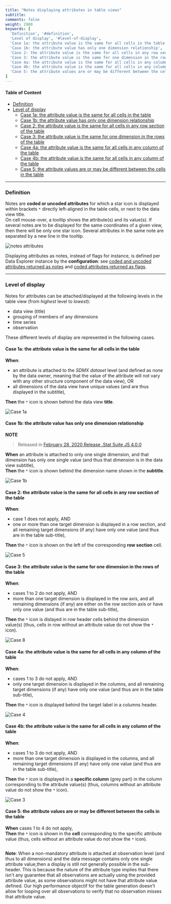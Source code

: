 ```yaml
---
title: "Notes displaying attributes in table views"
subtitle: 
comments: false
weight: 2900
keywords: [
  'Definition', '#definition',
  'Level of display', '#level-of-display',
  'Case 1a: the attribute value is the same for all cells in the table', '#case-1a-the-attribute-value-is-the-same-for-all-cells-in-the-table',
  'Case 1b: the attribute value has only one dimension relationship', '#case-1b-the-attribute-value-has-only-one-dimension-relationship',
  'Case 2: the attribute value is the same for all cells in any row section of the table', '#case-2-the-attribute-value-is-the-same-for-all-cells-in-any-row-section-of-the-table',
  'Case 3: the attribute value is the same for one dimension in the rows of the table', '#case-3-the-attribute-value-is-the-same-for-one-dimension-in-the-rows-of-the-table',
  'Case 4a: the attribute value is the same for all cells in any column of the table', '#case-4a-the-attribute-value-is-the-same-for-all-cells-in-any-column-of-the-table',
  'Case 4b: the attribute value is the same for all cells in any column of the table', '#case-4b-the-attribute-value-is-the-same-for-all-cells-in-any-column-of-the-table',
  'Case 5: the attribute values are or may be different between the cells in the table', '#case-5-the-attribute-values-are-or-may-be-different-between-the-cells-in-the-table',
]
---
```


#### Table of Content
- [Definition](#definition)
- [Level of display](#level-of-display)
  - [Case 1a: the attribute value is the same for all cells in the table](#case-1a-the-attribute-value-is-the-same-for-all-cells-in-the-table)
  - [Case 1b: the attribute value has only one dimension relationship](#case-1b-the-attribute-value-has-only-one-dimension-relationship)
  - [Case 2: the attribute value is the same for all cells in any row section of the table](#case-2-the-attribute-value-is-the-same-for-all-cells-in-any-row-section-of-the-table)
  - [Case 3: the attribute value is the same for one dimension in the rows of the table](#case-3-the-attribute-value-is-the-same-for-one-dimension-in-the-rows-of-the-table)
  - [Case 4a: the attribute value is the same for all cells in any column of the table](#case-4a-the-attribute-value-is-the-same-for-all-cells-in-any-column-of-the-table)
  - [Case 4b: the attribute value is the same for all cells in any column of the table](#case-4b-the-attribute-value-is-the-same-for-all-cells-in-any-column-of-the-table)
  - [Case 5: the attribute values are or may be different between the cells in the table](#case-5-the-attribute-values-are-or-may-be-different-between-the-cells-in-the-table)

---

### Definition
Notes are **coded or uncoded attributes** for which a star icon is displayed within brackets `*` directly left-aligned in the table cells, or next to the data view title.  
On cell mouse-over, a tooltip shows the attribute(s) and its value(s). If several notes are to be displayed for the same coordinates of a given view, then there will be only one star icon. Several attributes in the same note are separated by a new line in the tooltip. 

![notes attributes](/dotstatsuite-documentation/images/using-de-footnotes.png)

Displaying attributes as notes, instead of flags for instance, is defined per Data Explorer instance by the **configuration**: see [coded and uncoded attributes returned as notes](https://sis-cc.gitlab.io/dotstatsuite-documentation/configurations/de-configuration/#coded-and-uncoded-attributes-returned-as-notes) and [coded attributes returned as flags](https://sis-cc.gitlab.io/dotstatsuite-documentation/configurations/de-configuration/#coded-attributes-returned-as-flags).

---

### Level of display
Notes for attributes can be attached/displayed at the following levels in the table view (from *highest* level to *lowest*):
* data view (title)
* grouping of members of any dimensions
* time series
* observation

These different levels of display are represented in the following cases.

#### Case 1a: the attribute value is the same for all cells in the table
**When**:
* an attribute is attached to the *SDMX dataset* level (and defined as *none* by the data owner, meaning that the value of the attribute will not vary with any other structure component of the data view), OR
* all dimensions of the data view have unique values (and are thus displayed in the subtitle),  

**Then** the `*` icon is shown behind the data view **title**.  

![Case 1a](/dotstatsuite-documentation/images/using-de-footnotes-scenario1-with-no-relationship.PNG)

#### Case 1b: the attribute value has only one dimension relationship
**NOTE**  
>Released in [February 28, 2020 Release .Stat Suite JS 4.0.0](https://sis-cc.gitlab.io/dotstatsuite-documentation/changelog/#february-28-2020)  

**When** an attribute is attached to only one single dimension, and that dimension has only one single value (and thus that dimension is in the data view subtitle),  
**Then** the `*` icon is shown behind the dimension name shown in the **subtitle**.

![Case 1b](/dotstatsuite-documentation/images/using-de-footnotes-one-dim-relationship.png)

#### Case 2: the attribute value is the same for all cells in any row section of the table
**When**:
* case 1 does not apply, AND
* one or more than one target dimension is displayed in a row section, and all remaining target dimensions (if any) have only one value (and thus are in the table sub-title),  

**Then** the `*` icon is shown on the left of the corresponding **row section** cell.  

![Case 5](/dotstatsuite-documentation/images/using-de-footnotes-case5-with-2+dim-relationship.PNG)

#### Case 3: the attribute value is the same for one dimension in the rows of the table
**When**:
* cases 1 to 2 do not apply, AND
* more than one target dimension is displayed in the row axis, and all remaining dimensions (if any) are either on the row section axis or have only one value (and thus are in the table sub-title),  

**Then** the `*` icon is dislayed in row header cells behind the dimension value(s) (thus, cells in row without an attribute value do not show the `*` icon).  

![Case 8](/dotstatsuite-documentation/images/using-de-footnotes-case8-with-2+dim-relationship.PNG)

#### Case 4a: the attribute value is the same for all cells in any column of the table
**When**:
* cases 1 to 3 do not apply, AND
* only one target dimension is displayed in the columns, and all remaining target dimensions (if any) have only one value (and thus are in the table sub-title),  

**Then** the `*` icon is displayed  behind the target label in a columns header.  

![Case 4](/dotstatsuite-documentation/images/using-de-footnotes-case4-with-2+dim-relationship.PNG)

#### Case 4b: the attribute value is the same for all cells in any column of the table
**When**:
* cases 1 to 3 do not apply, AND
* more than one target dimension is displayed in the columns, and all remaining target dimensions (if any) have only one value (and thus are in the table sub-title),  

**Then** the `*` icon is displayed in a **specific column** (grey part) in the column corresponding to the attribute value(s) (thus, columns without an attribute value do not show the `*` icon).  

![Case 3](/dotstatsuite-documentation/images/using-de-footnotes-case3-with-1or2+dim-relationship.PNG)

#### Case 5: the attribute values are or may be different between the cells in the table
**When** cases 1 to 4 do not apply,  
**Then** the `*` icon is shown in the **cell** corresponding to the specific attribute value (thus, cells without an attribute value do not show the `*` icon).

![]()

**Note**: When a non-mandatory attribute is attached at observation level (and thus to all dimensions) and the data message contains only one single attribute value,then a display is still not generally possible in the sub-header. This is because the nature of the attribute type implies that there isn't any guarantee that all observations are actually using the provided attribute value, as some observations might not have that attribute value defined. Our high performance objectif for the table generation doesn't allow for looping over all observations to verify that no observation misses that attribute value.
